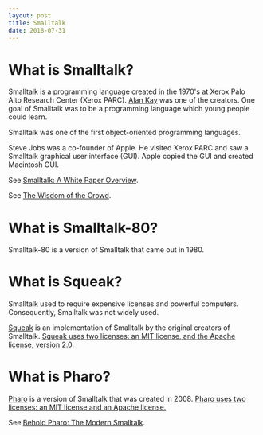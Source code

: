 ```yaml
---
layout: post
title: Smalltalk
date: 2018-07-31
---
```


# What is Smalltalk?

Smalltalk is a programming language created in the 1970's at Xerox Palo Alto Research Center (Xerox PARC). [Alan Kay](https://www.britannica.com/biography/Alan-Kay) was one of the creators. One goal of Smalltalk was to be a programming language which young people could learn.

Smalltalk was one of the first object-oriented programming languages.

Steve Jobs was a co-founder of Apple. He visited Xerox PARC and saw a Smalltalk graphical user interface (GUI). Apple copied the GUI and created Macintosh GUI.

See [Smalltalk: A White Paper Overview](https://web.cecs.pdx.edu/~harry/musings/SmalltalkOverview.html).

See [The Wisdom of the Crowd](https://hackernoon.com/the-wisdom-of-the-crowd-c7aff954bd5f).

# What is Smalltalk-80?

Smalltalk-80 is a version of Smalltalk that came out in 1980.

# What is Squeak?

Smalltalk used to require expensive licenses and powerful computers. Consequently, Smalltalk was not widely used.

[Squeak](https://squeak.org/) is an implementation of Smalltalk by the original creators of Smalltalk. [Squeak uses two licenses: an MIT license, and the Apache license, version 2.0.](https://squeak.org/license/)

# What is Pharo?

[Pharo](https://pharo.org/web) is a version of Smalltalk that was created in 2008. [Pharo uses two licenses: an MIT license and an Apache license.](https://pharo.org/web/license)

See [Behold Pharo: The Modern Smalltalk](https://medium.com/smalltalk-talk/behold-pharo-the-modern-smalltalk-38e132c46053).
